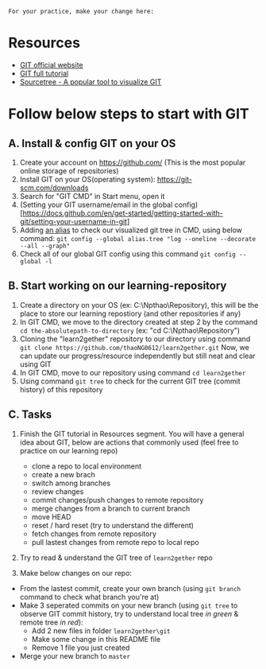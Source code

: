`
For your practice, make your change here: 
`

# Resources

- [GIT official website](https://git-scm.com/)
- [GIT full tutorial](https://www.tutorialspoint.com/git/git_basic_concepts.htm)
- [Sourcetree - A popular tool to visualize GIT](https://www.sourcetreeapp.com/)

# Follow below steps to start with GIT

## A. Install & config GIT on your OS
1. Create your account on https://github.com/ (This is the most popular online storage of repositories)
1. Install GIT on your OS(operating system): https://git-scm.com/downloads
1. Search for "GIT CMD" in Start menu, open it
1. (Setting your GIT username/email in the global config)[https://docs.github.com/en/get-started/getting-started-with-git/setting-your-username-in-git]
1. Adding [an alias](https://git-scm.com/book/en/v2/Git-Basics-Git-Aliases) to check our visualized git tree in CMD, using below command: 
`git config --global alias.tree "log --oneline --decorate --all --graph"`
1. Check all of our global GIT config using this command `git config --global -l`

## B. Start working on our learning-repository
1. Create a directory on your OS (ex: C:\Npthao\Repository), this will be the place to store our learning repostiory (and other repositories if any)
1. In GIT CMD, we move to the directory created at step 2 by the command `cd the-absolutepath-to-directory` (ex: "cd C:\Npthao\Repository")
1. Cloning the "learn2gether" repository to our directory using command `git clone https://github.com/thaoNG0612/learn2gether.git`
   Now, we can update our progress/resource independently but still neat and clear using GIT
1. In GIT CMD, move to our repository using command `cd learn2gether`
1. Using command `git tree` to check for the current GIT tree (commit history) of this repository 


## C. Tasks 

1. Finish the GIT tutorial in Resources segment. You will have a general idea about GIT, below are actions that commonly used (feel free to practice on our learning repo)
   - clone a repo to local environment 
   - create a new brach
   - switch among branches
   - review changes 
   - commit changes/push changes to remote repository
   - merge changes from a branch to current branch
   - move HEAD 
   - reset / hard reset (try to understand the different)
   - fetch changes from remote repository
   - pull lastest changes from remote repo to local repo


2. Try to read & understand the GIT tree of `learn2gether` repo 
3. Make below changes on our repo:
  - From the lastest commit, create your own branch (using `git branch` command to check what branch you're at)
  - Make 3 seperated commits on your new branch (using `git tree` to observe GIT commit history, try to understand local tree _in green_ & remote tree _in red_): 
    - Add 2 new files in folder `learn2gether\git`
    - Make some change in this README file
    - Remove 1 file you just created
  - Merge your new branch to `master`



